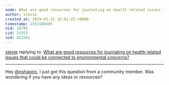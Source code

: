 ```yaml
---
node: What are good resources for journaling on health related issues that could be connected to environmental concerns? 
author: stevie
created_at: 2019-03-21 15:01:25 +0000
timestamp: 1553180485
nid: 18795
cid: 23353
uid: 422561
---
```




[stevie](../profile/stevie) replying to: [What are good resources for journaling on health related issues that could be connected to environmental concerns? ](../notes/stevie/03-21-2019/what-are-good-resources-for-journaling-on-health-related-issues-that-could-be-connected-to-environmental-concerns)

----
 Hey [@nshapiro](/profile/nshapiro), I just got this question from a community member. Was wondering if you have any ideas or resources? 